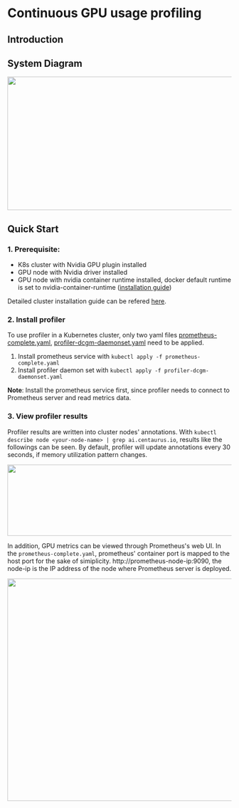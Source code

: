 # Continuous GPU usage profiling


## Introduction

## System Diagram
<img  src="https://github.com/CentaurusInfra/alnair/blob/main/profiling/images/System%20Diagram.png" width="700" height="300">

## Quick Start
   
### 1. Prerequisite: 
 - K8s cluster with Nvidia GPU plugin installed
 - GPU node with Nvidia driver installed
 - GPU node with nvidia container runtime installed, docker default runtime is set to nvidia-container-runtime ([installation guide](https://github.com/NVIDIA/nvidia-container-runtime))

Detailed cluster installation guide can be refered [here](https://github.com/CentaurusInfra/alnair/blob/main/profiling/k8s-clusters/README.md).

### 2. Install profiler

To use profiler in a Kubernetes cluster, only two yaml files [prometheus-complete.yaml](https://github.com/CentaurusInfra/alnair/blob/main/profiling/prometheus-service/prometheus-complete.yaml), [profiler-dcgm-daemonset.yaml](https://github.com/CentaurusInfra/alnair/blob/main/profiling/profiler/profiler-dcgm-daemonset.yaml) need to be applied.
1. Install prometheus service with ```kubectl apply -f prometheus-complete.yaml```
2. Install profiler daemon set with ```kubectl apply -f profiler-dcgm-daemonset.yaml```

**Note**: Install the prometheus service first, since profiler needs to connect to Prometheus server and read metrics data.

### 3. View profiler results

Profiler results are written into cluster nodes' annotations. With ```kubectl describe node <your-node-name> | grep ai.centaurus.io```, results like the followings can be seen. By default, profiler will update annotations every 30 seconds, if memory utilization pattern changes.

<img  src="https://github.com/CentaurusInfra/alnair/blob/main/profiling/images/annotation_results.png" width="700" height="160">

In addition, GPU metrics can be viewed through Prometheus's web UI. In the ```prometheus-complete.yaml```, prometheus' container port is mapped to the host port for the sake of simiplicity. http://prometheus-node-ip:9090, the node-ip is the IP address of the node where Prometheus server is deployed. 

<img  src="https://github.com/CentaurusInfra/alnair/blob/main/profiling/images/prometheus_UI.png" width="1000" height="500">
